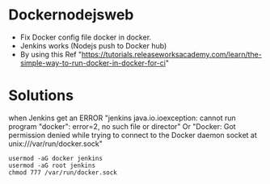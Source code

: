 # Dockernodejsweb
* Fix Docker config file docker in docker. 
* Jenkins works (Nodejs push to Docker hub)
* By using this Ref "https://tutorials.releaseworksacademy.com/learn/the-simple-way-to-run-docker-in-docker-for-ci"


# Solutions
when Jenkins get an ERROR 
"jenkins java.io.ioexception: cannot run program "docker": error=2, no such file or director" Or 
"Docker: Got permission denied while trying to connect to the Docker daemon socket at unix:///var/run/docker.sock"

```
usermod -aG docker jenkins
usermod -aG root jenkins
chmod 777 /var/run/docker.sock
```